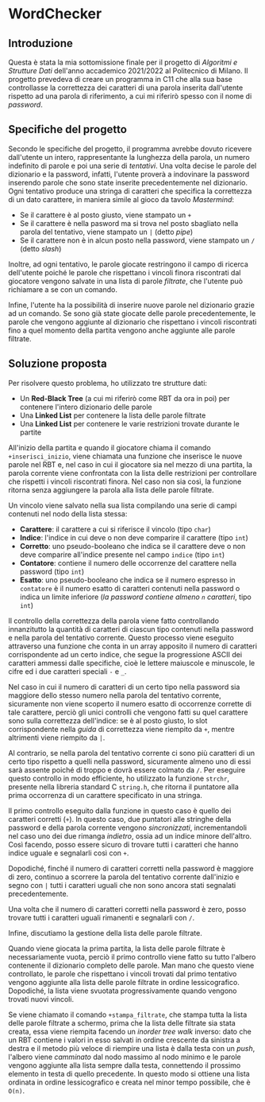 # WordChecker

## Introduzione

Questa è stata la mia sottomissione finale per il progetto di *Algoritmi e Strutture Dati* dell'anno accademico 2021/2022 al Politecnico di Milano.
Il progetto prevedeva di creare un programma in C11 che alla sua base controllasse la correttezza dei caratteri di una parola inserita dall'utente rispetto ad una parola di riferimento, a cui mi riferirò spesso con il nome di *password*.

## Specifiche del progetto

Secondo le specifiche del progetto, il programma avrebbe dovuto ricevere dall'utente un intero, rappresentante la lunghezza della parola, un numero indefinito di parole e poi una serie di *tentativi*. Una volta decise le parole del dizionario e la password, infatti, l'utente proverà a indovinare la password inserendo parole che sono state inserite precedentemente nel dizionario.
Ogni tentativo produce una stringa di caratteri che specifica la correttezza di un dato carattere, in maniera simile al gioco da tavolo *Mastermind*:

* Se il carattere è al posto giusto, viene stampato un `+`
* Se il carattere è nella pasword ma si trova nel posto sbagliato nella parola del tentativo, viene stampato un `|` (detto *pipe*)
* Se il carattere non è in alcun posto nella password, viene stampato un `/` (detto *slash*)

Inoltre, ad ogni tentativo, le parole giocate restringono il campo di ricerca dell'utente poiché le parole che rispettano i vincoli finora riscontrati dal giocatore vengono salvate in una lista di parole *filtrate*, che l'utente può richiamare a se con un comando.

Infine, l'utente ha la possibilità di inserire nuove parole nel dizionario grazie ad un comando. Se sono già state giocate delle parole precedentemente, le parole che vengono aggiunte al dizionario che rispettano i vincoli riscontrati fino a quel momento della partita vengono anche aggiunte alle parole filtrate.

## Soluzione proposta

Per risolvere questo problema, ho utilizzato tre strutture dati:

* Un **Red-Black Tree** (a cui mi riferirò come RBT da ora in poi) per contenere l'intero dizionario delle parole
* Una **Linked List** per contenere la lista delle parole filtrate
* Una **Linked List** per contenere le varie restrizioni trovate durante le partite

All'inizio della partita e quando il giocatore chiama il comando `+inserisci_inizio`, viene chiamata una funzione che inserisce le nuove parole nel RBT e, nel caso in cui il giocatore sia nel mezzo di una partita, la parola corrente viene confrontata con la lista delle restrizioni per controllare che rispetti i vincoli riscontrati finora. Nel caso non sia così, la funzione ritorna senza aggiungere la parola alla lista delle parole filtrate.

Un vincolo viene salvato nella sua lista compilando una serie di campi contenuti nel nodo della lista stessa:

* **Carattere**: il carattere a cui si riferisce il vincolo (tipo `char`)
* **Indice**: l'indice in cui deve o non deve comparire il carattere (tipo `int`)
* **Corretto**: uno pseudo-booleano che indica se il carattere deve o non deve comparire all'indice presente nel campo `indice` (tipo `int`)
* **Contatore**: contiene il numero delle occorrenze del carattere nella password (tipo `int`)
* **Esatto**: uno pseudo-booleano che indica se il numero espresso in `contatore` è il numero esatto di caratteri contenuti nella password o indica un limite inferiore (*la password contiene almeno `n` caratteri*, tipo `int`)

Il controllo della correttezza della parola viene fatto controllando innanzitutto la quantità di caratteri di ciascun tipo contenuti nella password e nella parola del tentativo corrente. Questo processo viene eseguito attraverso una funzione che conta in un array apposito il numero di caratteri corrispondente ad un certo indice, che segue la progressione ASCII dei caratteri ammessi dalle specifiche, cioè le lettere maiuscole e minuscole, le cifre ed i due caratteri speciali `-` e `_`.

Nel caso in cui il numero di caratteri di un certo tipo nella password sia maggiore dello stesso numero nella parola del tentativo corrente, sicuramente non viene scoperto il numero esatto di occorrenze corrette di tale carattere, perciò gli unici controlli che vengono fatti su quel carattere sono sulla correttezza dell'indice: se è al posto giusto, lo slot corrispondente nella *guida* di correttezza viene riempito da `+`, mentre altrimenti viene riempito da `|`.

Al contrario, se nella parola del tentativo corrente ci sono più caratteri di un certo tipo rispetto a quelli nella password, sicuramente almeno uno di essi sarà assente poiché di troppo e dovrà essere colmato da `/`. Per eseguire questo controllo in modo efficiente, ho utilizzato la funzione `strchr`, presente nella libreria standard C `string.h`, che ritorna il puntatore alla prima occorrenza di un carattere specificato in una stringa.

Il primo controllo eseguito dalla funzione in questo caso è quello dei caratteri corretti (`+`). In questo caso, due puntatori alle stringhe della password e della parola corrente vengono *sincronizzati*, incrementandoli nel caso uno dei due rimanga *indietro*, ossia ad un indice minore dell'altro. Così facendo, posso essere sicuro di trovare tutti i caratteri che hanno indice uguale e segnalarli così con `+`.

Dopodiché, finché il numero di caratteri corretti nella password è maggiore di zero, continuo a scorrere la parola del tentativo corrente dall'inizio e segno con `|` tutti i caratteri uguali che non sono ancora stati segnalati precedentemente.

Una volta che il numero di caratteri corretti nella password è zero, posso trovare tutti i caratteri uguali rimanenti e segnalarli con `/`.

Infine, discutiamo la gestione della lista delle parole filtrate.

Quando viene giocata la prima partita, la lista delle parole filtrate è necessariamente vuota, perciò il primo controllo viene fatto su tutto l'albero contenente il dizionario completo delle parole. Man mano che questo viene controllato, le parole che rispettano i vincoli trovati dal primo tentativo vengono aggiunte alla lista delle parole filtrate in ordine lessicografico. Dopodiché, la lista viene svuotata progressivamente quando vengono trovati nuovi vincoli.

Se viene chiamato il comando `+stampa_filtrate`, che stampa tutta la lista delle parole filtrate a schermo, prima che la lista delle filtrate sia stata creata, essa viene riempita facendo un *inorder tree walk* inverso: dato che un RBT contiene i valori in esso salvati in ordine crescente da sinistra a destra e il metodo più veloce di riempire una lista è dalla testa con un *push*, l'albero viene *camminato* dal nodo massimo al nodo minimo e le parole vengono aggiunte alla lista sempre dalla testa, connettendo il prossimo elemento in testa di quello precedente. In questo modo si ottiene una lista ordinata in ordine lessicografico e creata nel minor tempo possibile, che è `O(n)`.
